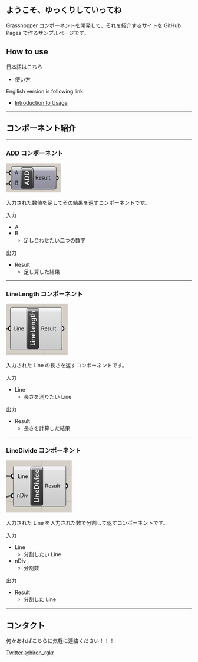 ## ようこそ、ゆっくりしていってね

Grasshopper コンポーネントを開発して、それを紹介するサイトを GitHub Pages で作るサンプルページです。

## How to use

日本語はこちら
- [使い方](jp/tutorial-chapters)

Engilish version is following link.
- [Introduction to Usage](en/tutorial-chapters)

---

## コンポーネント紹介

---

### ADD コンポーネント

![](./Images/ADD.png)

入力された数値を足してその結果を返すコンポーネントです。

入力
- A
- B
  - 足し合わせたい二つの数字

出力
- Result
  - 足し算した結果
  

---

### LineLength コンポーネント

![](./Images/LineLength.png)

入力された Line の長さを返すコンポーネントです。

入力
- Line
  - 長さを測りたい Line

出力
- Result
  - 長さを計算した結果

---

### LineDivide コンポーネント

![](./Images/LineDivide.png)

入力された Line を入力された数で分割して返すコンポーネントです。

入力
- Line
  - 分割したい Line
- nDiv
  - 分割数

出力
- Result
  - 分割した Line

---

## コンタクト

何かあればこちらに気軽に連絡ください！！！

[Twitter @hiron_rgkr](https://twitter.com/hiron_rgkr)

